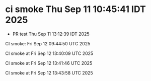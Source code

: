# ci smoke Thu Sep 11 10:45:41 IDT 2025
- PR test Thu Sep 11 13:12:39 IDT 2025

CI smoke: Fri Sep 12 09:44:50 UTC 2025

CI smoke at Fri Sep 12 13:40:09 UTC 2025

CI smoke at Fri Sep 12 13:41:46 UTC 2025

CI smoke at Fri Sep 12 13:43:58 UTC 2025
